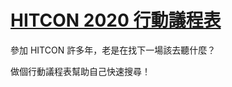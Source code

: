 [HITCON 2020 行動議程表](https://hitcon.github.io/HITCON_Agenda/)
=================

參加 HITCON 許多年，老是在找下一場該去聽什麼？

做個行動議程表幫助自己快速搜尋！
